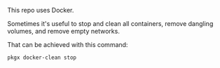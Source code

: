 This repo uses Docker.

Sometimes it's useful to stop and clean all containers, remove dangling volumes,
and remove empty networks.

That can be achieved with this command:

```
pkgx docker-clean stop
```
